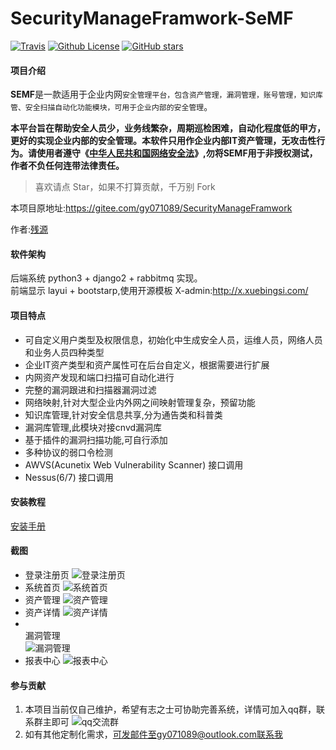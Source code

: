 # SecurityManageFramwork-SeMF 
[![Travis](https://img.shields.io/badge/Python-3.x-blue.svg)](https://www.python.org/)
[![Github License](https://img.shields.io/aur/license/yaourt.svg)](https://github.com/zhaoweiho/SecurityManageFramwork/blob/master/LICENSE)
[![GitHub stars](https://img.shields.io/github/stars/zhaoweiho/SecurityManageFramwork.svg)](https://github.com/zhaoweiho/SecurityManageFramwork/stargazers)


#### 项目介绍
**SEMF**是一款适用于企业内网`安全管理平台，包含资产管理，漏洞管理，账号管理，知识库管、安全扫描自动化功能模块，可用于企业内部的安全管理`。

**本平台旨在帮助安全人员少，业务线繁杂，周期巡检困难，自动化程度低的甲方，更好的实现企业内部的安全管理。本软件只用作企业内部IT资产管理，无攻击性行为。请使用者遵守《[中华人民共和国网络安全法](http://www.npc.gov.cn/npc/xinwen/2016-11/07/content_2001605.htm)》,勿将SEMF用于非授权测试，作者不负任何连带法律责任。**
> 喜欢请点 Star，如果不打算贡献，千万别 Fork


本项目原地址:https://gitee.com/gy071089/SecurityManageFramwork

作者:[残源](https://my.oschina.net/u/3867729)<br />


#### 软件架构

后端系统 python3 + django2 + rabbitmq 实现。<br />
前端显示 layui + bootstarp,使用开源模板 X-admin:http://x.xuebingsi.com/

#### 项目特点

-  可自定义用户类型及权限信息，初始化中生成安全人员，运维人员，网络人员和业务人员四种类型
-  企业IT资产类型和资产属性可在后台自定义，根据需要进行扩展
-  内网资产发现和端口扫描可自动化进行
-  完整的漏洞跟进和扫描器漏洞过滤
-  网络映射,针对大型企业内外网之间映射管理复杂，预留功能
-  知识库管理,针对安全信息共享,分为通告类和科普类
-  漏洞库管理,此模块对接cnvd漏洞库
-  基于插件的漏洞扫描功能,可自行添加
-  多种协议的弱口令检测
-  AWVS(Acunetix Web Vulnerability Scanner) 接口调用
-  Nessus(6/7) 接口调用

#### 安装教程

[安装手册](https://github.com/zhaoweiho/SecurityManageFramwork/tree/master/doc/install_zh.md)

#### 截图

-    登录注册页
    ![登录注册页](https://raw.githubusercontent.com/zhaoweiho/SecurityManageFramwork/master/doc/image/113258_154ca8d5_1390378.png "屏幕截图.png")
-    系统首页
    ![系统首页](https://raw.githubusercontent.com/zhaoweiho/SecurityManageFramwork/master/doc/image/113454_07c46a58_1390378.png "屏幕截图.png")
-    资产管理
    ![资产管理](https://raw.githubusercontent.com/zhaoweiho/SecurityManageFramwork/master/doc/image/113543_6a6973ec_1390378.png "屏幕截图.png")
-    资产详情
    ![资产详情](https://raw.githubusercontent.com/zhaoweiho/SecurityManageFramwork/master/doc/image/114021_ef591ca3_1390378.png "屏幕截图.png")
-    <br>漏洞管理</br>
    ![漏洞管理](https://raw.githubusercontent.com/zhaoweiho/SecurityManageFramwork/master/doc/image/113714_90826f30_1390378.png "屏幕截图.png")
-    报表中心
    ![报表中心](https://raw.githubusercontent.com/zhaoweiho/SecurityManageFramwork/master/doc/image/114106_3cf15048_1390378.png "屏幕截图.png")
    
#### 参与贡献

1.  本项目当前仅自己维护，希望有志之士可协助完善系统，详情可加入qq群，联系群主即可
    ![qq交流群](https://raw.githubusercontent.com/zhaoweiho/SecurityManageFramwork/master/doc/image/114130_0e8d0451_1390378.png "屏幕截图.png")
2.  如有其他定制化需求，可发邮件至gy071089@outlook.com联系我

